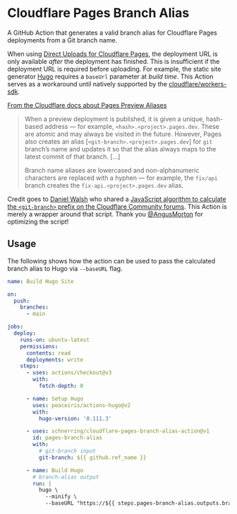 # Cloudflare Pages Branch Alias

A GitHub Action that generates a valid branch alias for Cloudflare Pages
deployments from a Git branch name.

When using
[Direct Uploads for Cloudflare Pages](https://developers.cloudflare.com/pages/platform/direct-upload/),
the deployment URL is only available _after_ the deployment has finished. This
is insufficient if the deployment URL is required before uploading. For example,
the static site generator [Hugo](https://gohugo.io) requires a `baseUrl`
parameter at _build time_. This Action serves as a workaround until natively
supported by the
[cloudflare/workers-sdk](https://github.com/cloudflare/workers-sdk/issues/2410).

[From the Cloudflare docs about Pages Preview Aliases](https://developers.cloudflare.com/pages/platform/preview-deployments/#preview-aliases)

> When a preview deployment is published, it is given a unique, hash-based
> address — for example, `<hash>.<project>.pages.dev`. These are atomic and may
> always be visited in the future. However, Pages also creates an alias
> [`<git-branch>.<project>.pages.dev`] for `git` branch’s name and updates it so
> that the alias always maps to the latest commit of that branch. [...]
>
> Branch name aliases are lowercased and non-alphanumeric characters are
> replaced with a hyphen — for example, the `fix/api` branch creates the
> `fix-api.<project>.pages.dev` alias.

<!-- markdownlint-disable MD013 -->
Credit goes to [Daniel Walsh](https://github.com/WalshyDev) who shared a
[JavaScript algorithm to calculate the `<git-branch>` prefix on the Cloudflare Community forums](https://community.cloudflare.com/t/algorithm-to-generate-a-preview-dns-subdomain-from-a-branch-name/477633/2).
This Action is merely a wrapper around that script. Thank you [@AngusMorton](https://github.com/AngusMorton) for optimizing the script!
<!-- markdownlint-enable MD013 -->

## Usage

The following shows how the action can be used to pass the calculated branch
alias to Hugo via `--baseURL` flag.

```yml
name: Build Hugo Site

on:
  push:
    branches:
      - main

jobs:
  deploy:
    runs-on: ubuntu-latest
    permissions:
      contents: read
      deployments: write
    steps:
      - uses: actions/checkout@v3
        with:
          fetch-depth: 0

      - name: Setup Hugo
        uses: peaceiris/actions-hugo@v2
        with:
          hugo-version: '0.111.3'

      - uses: schnerring/cloudflare-pages-branch-alias-action@v1
        id: pages-branch-alias
        with:
          # git-branch input
          git-branch: ${{ github.ref_name }}

      - name: Build Hugo
        # branch-alias output
        run: |
          hugo \
            --minify \
            --baseURL "https://${{ steps.pages-branch-alias.outputs.branch-alias }}.my-project.pages.dev"
```
